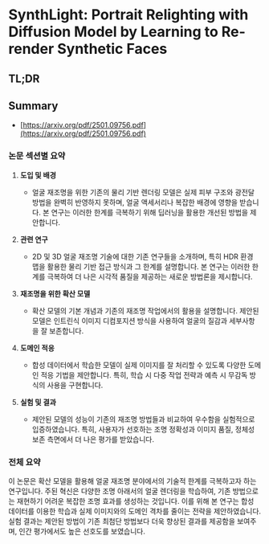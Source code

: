 # SynthLight: Portrait Relighting with Diffusion Model by Learning to Re-render Synthetic Faces
## TL;DR
## Summary
- [https://arxiv.org/pdf/2501.09756.pdf](https://arxiv.org/pdf/2501.09756.pdf)

### 논문 섹션별 요약

1. **도입 및 배경**
   - 얼굴 재조명을 위한 기존의 물리 기반 렌더링 모델은 실제 피부 구조와 광전달 방법을 완벽히 반영하지 못하며, 얼굴 액세서리나 복잡한 배경에 영향을 받습니다. 본 연구는 이러한 한계를 극복하기 위해 딥러닝을 활용한 개선된 방법을 제안합니다.

2. **관련 연구**
   - 2D 및 3D 얼굴 재조명 기술에 대한 기존 연구들을 소개하며, 특히 HDR 환경 맵을 활용한 물리 기반 접근 방식과 그 한계를 설명합니다. 본 연구는 이러한 한계를 극복하여 더 나은 시각적 품질을 제공하는 새로운 방법론을 제시합니다.

3. **재조명을 위한 확산 모델**
   - 확산 모델의 기본 개념과 기존의 재조명 작업에서의 활용을 설명합니다. 제안된 모델은 인트린식 이미지 디컴포지션 방식을 사용하여 얼굴의 질감과 세부사항을 잘 보존합니다.

4. **도메인 적응**
   - 합성 데이터에서 학습한 모델이 실제 이미지를 잘 처리할 수 있도록 다양한 도메인 적응 기법을 제안합니다. 특히, 학습 시 다중 작업 전략과 예측 시 무감독 방식의 사용을 구현합니다.

5. **실험 및 결과**
   - 제안된 모델의 성능이 기존의 재조명 방법들과 비교하여 우수함을 실험적으로 입증하였습니다. 특히, 사용자가 선호하는 조명 정확성과 이미지 품질, 정체성 보존 측면에서 더 나은 평가를 받았습니다.

### 전체 요약
이 논문은 확산 모델을 활용해 얼굴 재조명 분야에서의 기술적 한계를 극복하고자 하는 연구입니다. 주된 혁신은 다양한 조명 아래서의 얼굴 렌더링을 학습하여, 기존 방법으로는 재현하기 어려운 복잡한 조명 효과를 생성하는 것입니다. 이를 위해 본 연구는 합성 데이터를 이용한 학습과 실제 이미지와의 도메인 격차를 줄이는 전략을 제안하였습니다. 실험 결과는 제안된 방법이 기존 최첨단 방법보다 더욱 향상된 결과를 제공함을 보여주며, 인간 평가에서도 높은 선호도를 보였습니다.